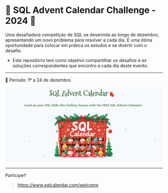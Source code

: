 # 🎄 SQL Advent Calendar Challenge - 2024 🎄

Uma desafiadora competição de SQL se desenrola ao longo de dezembro, apresentando um novo problema para resolver a cada dia. É uma ótima oportunidade para colocar em prática os estudos e se divertir com o desafio.

- Este repositório tem como objetivo compartilhar os desafios e as soluções correspondentes que encontro a cada dia deste evento.
---------------------------

📅 Período: 1º a 24 de dezembro.

![Calendar](Advent_Calendar.gif)

---------------
Participe!! 
> https://www.sqlcalendar.com/welcome
